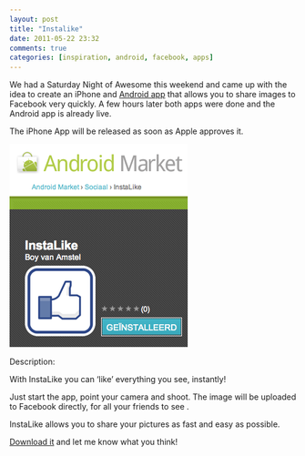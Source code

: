 ```yaml
---
layout: post
title: "Instalike"
date: 2011-05-22 23:32
comments: true
categories: [inspiration, android, facebook, apps]
---
```


We had a Saturday Night of Awesome this weekend and came up with the idea to create an iPhone and [Android app](https://market.android.com/details?id=nl.wednesdaysofawesome.android.instalike) that allows you to share images to Facebook very quickly. A few hours later both apps were done and the Android app is already live.

<!-- more -->

The iPhone App will be released as soon as Apple approves it.

![Store](/assets/blog/instalike/store.png)

Description:

With InstaLike you can ‘like’ everything you see, instantly!

Just start the app, point your camera and shoot. The image will be uploaded to Facebook directly, for all your friends to see  .

InstaLike allows you to share your pictures as fast and easy as possible.

[Download it](https://market.android.com/details?id=nl.wednesdaysofawesome.android.instalike&feature=search_result) and let me know what you think!
